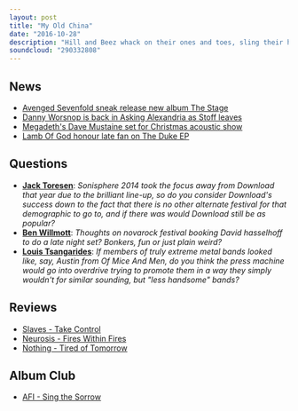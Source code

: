 ```yaml
---
layout: post
title: "My Old China"
date: "2016-10-28"
description: "Hill and Beez whack on their ones and toes, sling their hook and look lively (they’re reviewing the latest Slaves album) as they discuss Avenged Sevenfold’s shocking album drop, Danny Worship’s less shocking return to Asking Alexandria, what Dave Mustaine is going to be up to this Christmas, there's a look at the new albums from Neurosis and Nothing and our Album Club is on AFI’s monumental Sing The Sorrow. Jog on, goths!"
soundcloud: "290332808"
---
```


## News

- [Avenged Sevenfold sneak release new album The Stage](http://teamrock.com/news/2016-10-28/avenged-sevenfold-sneak-release-new-album-the-stage)
- [Danny Worsnop is back in Asking Alexandria as Stoff leaves](http://teamrock.com/news/2016-10-22/danny-worsnop-is-back-in-asking-alexandria-as-stoff-leaves)
- [Megadeth's Dave Mustaine set for Christmas acoustic show](http://teamrock.com/news/2016-10-25/megadeths-dave-mustaine-set-for-christmas-acoustic-show)
- [Lamb Of God honour late fan on The Duke EP](http://teamrock.com/news/2016-10-19/lamb-of-god-the-duke-ep-honour-fan-died-cancer-wayne-ford-randy-blythe)


## Questions

- **[Jack Toresen](https://www.facebook.com/thatsnotmetalpodcast/posts/1981409122085622?comment_id=1981411288752072&comment_tracking=%7B%22tn%22%3A%22R9%22%7D)**: *Sonisphere 2014 took the focus away from Download that year due to the brilliant line-up, so do you consider Download's success down to the fact that there is no other alternate festival for that demographic to go to, and if there was would Download still be as popular?*
- **[Ben Willmott](https://www.facebook.com/thatsnotmetalpodcast/posts/1981409122085622?comment_id=1981515658741635&comment_tracking=%7B%22tn%22%3A%22R7%22%7D)**: *Thoughts on novarock festival booking David hasselhoff to do a late night set? Bonkers, fun or just plain weird?*
- **[Louis Tsangarides](https://www.facebook.com/thatsnotmetalpodcast/posts/1981409122085622?comment_id=1981414052085129&comment_tracking=%7B%22tn%22%3A%22R9%22%7D)**: *If members of truly extreme metal bands looked like, say, Austin from Of Mice And Men, do you think the press machine would go into overdrive trying to promote them in a way they simply wouldn't for similar sounding, but "less handsome" bands?*


## Reviews

- [Slaves - Take Control](https://itunes.apple.com/gb/album/take-control/id1139812374)
- [Neurosis - Fires Within Fires](https://itunes.apple.com/gb/album/fires-within-fires/id1147224278)
- [Nothing - Tired of Tomorrow](https://itunes.apple.com/gb/album/tired-of-tomorrow/id1080006902)


## Album Club

- [AFI - Sing the Sorrow](https://itunes.apple.com/us/album/sing-the-sorrow/id930971105)
